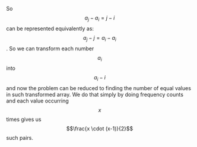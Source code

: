 So $$a_j − a_i = j − i$$ can be represented equivalently as:  $$a_j - j = a_i - a_i$$.  So we can transform each number $$a_i$$ into $$a_i - i$$ and now the problem can be reduced to finding the number of equal values in such transformed array.  We do that simply by doing frequency counts and each value occurring $$x$$ times gives us $$\frac{x \cdot (x-1)}{2}$$ such pairs.
